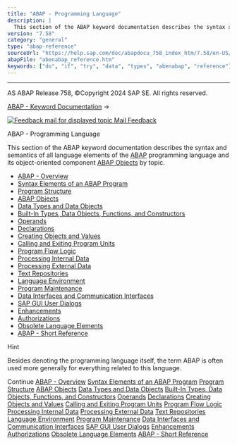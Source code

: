 ```yaml
---
title: "ABAP - Programming Language"
description: |
  This section of the ABAP keyword documentation describes the syntax and semantics of all language elements of the ABAP(https://help.sap.com/doc/abapdocu_758_index_htm/7.58/en-US/abenabap_glosry.htm 'Glossary Entry') programming language and its object-oriented component ABAP Objects(https://help
version: "7.58"
category: "general"
type: "abap-reference"
sourceUrl: "https://help.sap.com/doc/abapdocu_758_index_htm/7.58/en-US/abenabap_reference.htm"
abapFile: "abenabap_reference.htm"
keywords: ["do", "if", "try", "data", "types", "abenabap", "reference"]
---
```


* * *

AS ABAP Release 758, ©Copyright 2024 SAP SE. All rights reserved.

[ABAP - Keyword Documentation](https://help.sap.com/doc/abapdocu_758_index_htm/7.58/en-US/abenabap.htm) → 

 [![](Mail.gif?object=Mail.gif "Feedback mail for displayed topic") Mail Feedback](mailto:f1_help@sap.com?subject=Feedback%20on%20ABAP%20Documentation&body=Document:%20ABAP%20-%20Programming%20Language%2C%20ABENABAP_REFERENCE%2C%20758%0D%0A%0D%0AError:%0D%0A%0D%0A%0D%0A%0D%0ASuggestion%20for%20improvement:)

ABAP - Programming Language

This section of the ABAP keyword documentation describes the syntax and semantics of all language elements of the [ABAP](https://help.sap.com/doc/abapdocu_758_index_htm/7.58/en-US/abenabap_glosry.htm "Glossary Entry") programming language and its object-oriented component [ABAP Objects](https://help.sap.com/doc/abapdocu_758_index_htm/7.58/en-US/abenabap_objects_glosry.htm "Glossary Entry") by topic.

-   [ABAP - Overview](https://help.sap.com/doc/abapdocu_758_index_htm/7.58/en-US/abenabap_oview.htm)
-   [Syntax Elements of an ABAP Program](https://help.sap.com/doc/abapdocu_758_index_htm/7.58/en-US/abenabap_syntax.htm)
-   [Program Structure](https://help.sap.com/doc/abapdocu_758_index_htm/7.58/en-US/abenabap_program_layout.htm)
-   [ABAP Objects](https://help.sap.com/doc/abapdocu_758_index_htm/7.58/en-US/abenabap_objects.htm)
-   [Data Types and Data Objects](https://help.sap.com/doc/abapdocu_758_index_htm/7.58/en-US/abentypes_and_objects.htm)
-   [Built-In Types, Data Objects, Functions, and Constructors](https://help.sap.com/doc/abapdocu_758_index_htm/7.58/en-US/abenbuilt_in.htm)
-   [Operands](https://help.sap.com/doc/abapdocu_758_index_htm/7.58/en-US/abenoperands.htm)
-   [Declarations](https://help.sap.com/doc/abapdocu_758_index_htm/7.58/en-US/abendeclarations.htm)
-   [Creating Objects and Values](https://help.sap.com/doc/abapdocu_758_index_htm/7.58/en-US/abencreate_objects.htm)
-   [Calling and Exiting Program Units](https://help.sap.com/doc/abapdocu_758_index_htm/7.58/en-US/abenabap_execution.htm)
-   [Program Flow Logic](https://help.sap.com/doc/abapdocu_758_index_htm/7.58/en-US/abenabap_flow_logic.htm)
-   [Processing Internal Data](https://help.sap.com/doc/abapdocu_758_index_htm/7.58/en-US/abenabap_data_working.htm)
-   [Processing External Data](https://help.sap.com/doc/abapdocu_758_index_htm/7.58/en-US/abenabap_language_external_data.htm)
-   [Text Repositories](https://help.sap.com/doc/abapdocu_758_index_htm/7.58/en-US/abenabap_texts.htm)
-   [Language Environment](https://help.sap.com/doc/abapdocu_758_index_htm/7.58/en-US/abenlanguage.htm)
-   [Program Maintenance](https://help.sap.com/doc/abapdocu_758_index_htm/7.58/en-US/abenprogram_editing.htm)
-   [Data Interfaces and Communication Interfaces](https://help.sap.com/doc/abapdocu_758_index_htm/7.58/en-US/abenabap_data_communication.htm)
-   [SAP GUI User Dialogs](https://help.sap.com/doc/abapdocu_758_index_htm/7.58/en-US/abenabap_screens.htm)
-   [Enhancements](https://help.sap.com/doc/abapdocu_758_index_htm/7.58/en-US/abenenhancement_framework.htm)
-   [Authorizations](https://help.sap.com/doc/abapdocu_758_index_htm/7.58/en-US/abenbc_authority_check.htm)
-   [Obsolete Language Elements](https://help.sap.com/doc/abapdocu_758_index_htm/7.58/en-US/abenabap_obsolete.htm)
-   [ABAP - Short Reference](https://help.sap.com/doc/abapdocu_758_index_htm/7.58/en-US/abenabap_shortref.htm)

Hint

Besides denoting the programming language itself, the term ABAP is often used more generally for everything related to this language.

Continue
[ABAP - Overview](https://help.sap.com/doc/abapdocu_758_index_htm/7.58/en-US/abenabap_oview.htm)
[Syntax Elements of an ABAP Program](https://help.sap.com/doc/abapdocu_758_index_htm/7.58/en-US/abenabap_syntax.htm)
[Program Structure](https://help.sap.com/doc/abapdocu_758_index_htm/7.58/en-US/abenabap_program_layout.htm)
[ABAP Objects](https://help.sap.com/doc/abapdocu_758_index_htm/7.58/en-US/abenabap_objects.htm)
[Data Types and Data Objects](https://help.sap.com/doc/abapdocu_758_index_htm/7.58/en-US/abentypes_and_objects.htm)
[Built-In Types, Data Objects, Functions, and Constructors](https://help.sap.com/doc/abapdocu_758_index_htm/7.58/en-US/abenbuilt_in.htm)
[Operands](https://help.sap.com/doc/abapdocu_758_index_htm/7.58/en-US/abenoperands.htm)
[Declarations](https://help.sap.com/doc/abapdocu_758_index_htm/7.58/en-US/abendeclarations.htm)
[Creating Objects and Values](https://help.sap.com/doc/abapdocu_758_index_htm/7.58/en-US/abencreate_objects.htm)
[Calling and Exiting Program Units](https://help.sap.com/doc/abapdocu_758_index_htm/7.58/en-US/abenabap_execution.htm)
[Program Flow Logic](https://help.sap.com/doc/abapdocu_758_index_htm/7.58/en-US/abenabap_flow_logic.htm)
[Processing Internal Data](https://help.sap.com/doc/abapdocu_758_index_htm/7.58/en-US/abenabap_data_working.htm)
[Processing External Data](https://help.sap.com/doc/abapdocu_758_index_htm/7.58/en-US/abenabap_language_external_data.htm)
[Text Repositories](https://help.sap.com/doc/abapdocu_758_index_htm/7.58/en-US/abenabap_texts.htm)
[Language Environment](https://help.sap.com/doc/abapdocu_758_index_htm/7.58/en-US/abenlanguage.htm)
[Program Maintenance](https://help.sap.com/doc/abapdocu_758_index_htm/7.58/en-US/abenprogram_editing.htm)
[Data Interfaces and Communication Interfaces](https://help.sap.com/doc/abapdocu_758_index_htm/7.58/en-US/abenabap_data_communication.htm)
[SAP GUI User Dialogs](https://help.sap.com/doc/abapdocu_758_index_htm/7.58/en-US/abenabap_screens.htm)
[Enhancements](https://help.sap.com/doc/abapdocu_758_index_htm/7.58/en-US/abenenhancement_framework.htm)
[Authorizations](https://help.sap.com/doc/abapdocu_758_index_htm/7.58/en-US/abenbc_authority_check.htm)
[Obsolete Language Elements](https://help.sap.com/doc/abapdocu_758_index_htm/7.58/en-US/abenabap_obsolete.htm)
[ABAP - Short Reference](https://help.sap.com/doc/abapdocu_758_index_htm/7.58/en-US/abenabap_shortref.htm)